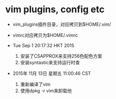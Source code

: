 # vim plugins, config etc

* vim\_plugins插件目录，对应拷贝到$HOME/.vim/
* vimrc对应拷贝为$HOME/.vimrc

* Tue Sep  1 20:17:32 HKT 2015
    1. 安装了CSAPPROX来支持256色配色方案
    2. 安装syntastic来支持运行时查


* 2015年 11月 13日 星期五 11:00:46 CST
    1. 重新编译了vim
    2. 使用dpkg -r vim来卸载他
